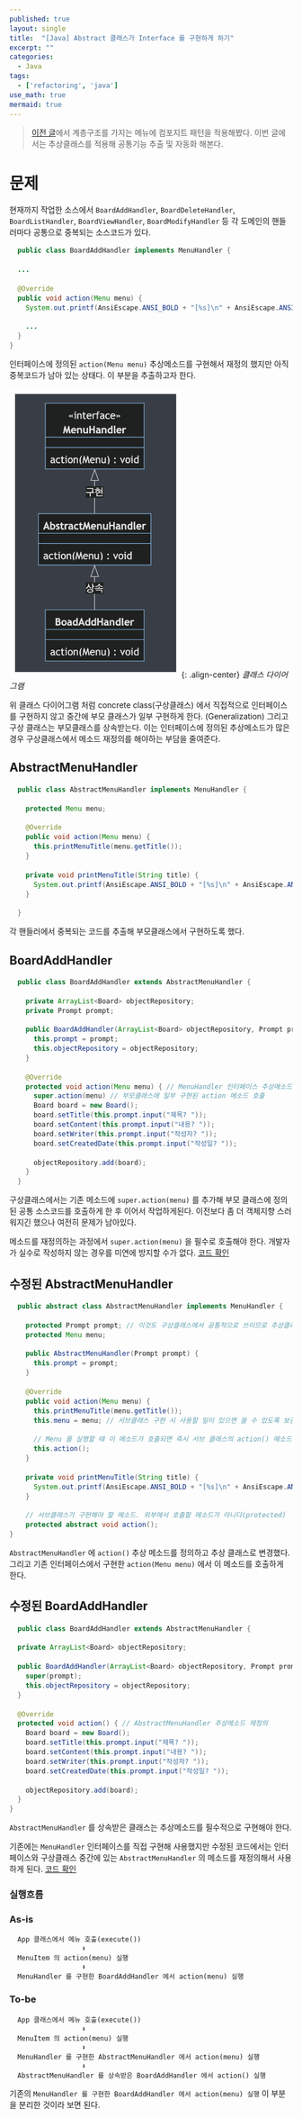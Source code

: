 ```yaml
---
published: true
layout: single
title:  "[Java] Abstract 클래스가 Interface 를 구현하게 하기"
excerpt: ""
categories:
  - Java
tags:
  - ['refactoring', 'java']
use_math: true
mermaid: true
---
```


> [이전 글](https://zhtmr.github.io/design%20pattern/composite-pattern/)에서 계층구조를 가지는 메뉴에 컴포지트 패턴을 적용해봤다. 이번 글에서는 추상클래스를 적용해 공통기능 추출 및 자동화 해본다.

# 문제
현재까지 작업한 소스에서 `BoardAddHandler`, `BoardDeleteHandler`, `BoardListHandler`, `BoardViewHandler`, `BoardModifyHandler` 등 각 도메인의 핸들러마다 공통으로 중복되는 소스코드가 있다.

```java
  public class BoardAddHandler implements MenuHandler {

  ...

  @Override
  public void action(Menu menu) {
    System.out.printf(AnsiEscape.ANSI_BOLD + "[%s]\n" + AnsiEscape.ANSI_CLEAR, menu.getTitle());

    ...
  }
}
```
인터페이스에 정의된 `action(Menu menu)` 추상메소드를 구현해서 재정의 했지만 아직 중복코드가 남아 있는 상태다.
이 부분을 추출하고자 한다.


![](/assets/images/12-19/classdiagram.png){: .align-center}
*클래스 다이어그램*

위 클래스 다이어그램 처럼 concrete class(구상클래스) 에서 직접적으로 인터페이스를 구현하지 않고 중간에 부모 클래스가 일부 구현하게 한다. (Generalization)
그리고 구상 클래스는 부모클래스를 상속받는다.
이는 인터페이스에 정의된 추상메소드가 많은 경우 구상클래스에서 메소드 재정의를 해야하는 부담을 줄여준다.

## AbstractMenuHandler
```java
  public class AbstractMenuHandler implements MenuHandler {
  
    protected Menu menu;
  
    @Override
    public void action(Menu menu) {
      this.printMenuTitle(menu.getTitle());
    }
  
    private void printMenuTitle(String title) {
      System.out.printf(AnsiEscape.ANSI_BOLD + "[%s]\n" + AnsiEscape.ANSI_CLEAR, title);
    }
  
  }
```

각 핸들러에서 중복되는 코드를 추출해 부모클래스에서 구현하도록 했다.

## BoardAddHandler
```java
  public class BoardAddHandler extends AbstractMenuHandler {

    private ArrayList<Board> objectRepository;
    private Prompt prompt;
  
    public BoardAddHandler(ArrayList<Board> objectRepository, Prompt prompt) {
      this.prompt = prompt;
      this.objectRepository = objectRepository;
    }
  
    @Override
    protected void action(Menu menu) { // MenuHandler 인터페이스 추상메소드 재정의
      super.action(menu) // 부모클래스에 일부 구현된 action 메소드 호출
      Board board = new Board();
      board.setTitle(this.prompt.input("제목? "));
      board.setContent(this.prompt.input("내용? "));
      board.setWriter(this.prompt.input("작성자? "));
      board.setCreatedDate(this.prompt.input("작성일? "));
  
      objectRepository.add(board);
    }
  }
```
구상클래스에서는 기존 메소드에 `super.action(menu)` 를 추가해 부모 클래스에 정의된 공통 소스코드를 호출하게 한 후 이어서 작업하게된다.
이전보다 좀 더 객체지향 스러워지긴 했으나 여전히 문제가 남아있다.

메소드를 재정의하는 과정에서 `super.action(menu)` 을 필수로 호출해야 한다. 개발자가 실수로 작성하지 않는 경우를 미연에 방지할 수가 없다.
[코드 확인](https://github.com/zhtmr/mystudy/commit/702b9b9105138a78339b9ea168c3d6a8ef052646)

## 수정된 AbstractMenuHandler
```java
  public abstract class AbstractMenuHandler implements MenuHandler {
    
    protected Prompt prompt; // 이것도 구상클래스에서 공통적으로 쓰이므로 추상클래스에서 세팅하도록 한다.
    protected Menu menu;

    public AbstractMenuHandler(Prompt prompt) {
      this.prompt = prompt;
    }
    
    @Override
    public void action(Menu menu) {
      this.printMenuTitle(menu.getTitle());
      this.menu = menu; // 서브클래스 구현 시 사용할 일이 있으면 쓸 수 있도록 보관해 둔다.
      
      // Menu 를 실행할 때 이 메소드가 호출되면 즉시 서브 클래스의 action() 메소드를 호출한다.
      this.action();
    }
  
    private void printMenuTitle(String title) {
      System.out.printf(AnsiEscape.ANSI_BOLD + "[%s]\n" + AnsiEscape.ANSI_CLEAR, title);
    }

    // 서브클래스가 구현해야 할 메소드. 외부에서 호출할 메소드가 아니다(protected)
    protected abstract void action(); 
}
```
`AbstractMenuHandler` 에 `action()` 추상 메소드를 정의하고 추상 클래스로 변경했다. 
그리고 기존 인터페이스에서 구현한 `action(Menu menu)` 에서 이 메소드를 호출하게 한다.

## 수정된 BoardAddHandler
```java
  public class BoardAddHandler extends AbstractMenuHandler {

  private ArrayList<Board> objectRepository;

  public BoardAddHandler(ArrayList<Board> objectRepository, Prompt prompt) {
    super(prompt);
    this.objectRepository = objectRepository;
  }

  @Override
  protected void action() { // AbstractMenuHandler 추상메소드 재정의
    Board board = new Board();
    board.setTitle(this.prompt.input("제목? "));
    board.setContent(this.prompt.input("내용? "));
    board.setWriter(this.prompt.input("작성자? "));
    board.setCreatedDate(this.prompt.input("작성일? "));

    objectRepository.add(board);
  }
}
```
`AbstractMenuHandler` 를 상속받은 클래스는 추상메소드를 필수적으로 구현해야 한다.

기존에는 `MenuHandler` 인터페이스를 직접 구현해 사용했지만 수정된 코드에서는 인터페이스와 구상클래스 중간에 있는 `AbstractMenuHandler` 의 메소드를 재정의해서 사용하게 된다.
[코드 확인](https://github.com/zhtmr/mystudy/commit/1358d5dbfc5c5a1efcb2803cdfe58cad6fef696b)


### 실행흐름
### As-is
```shell
  App 클래스에서 메뉴 호출(execute())
                  ⬇︎
  MenuItem 의 action(menu) 실행
                  ⬇︎
  MenuHandler 를 구현한 BoardAddHandler 에서 action(menu) 실행
```

### To-be
```shell
  App 클래스에서 메뉴 호출(execute())
                  ⬇︎
  MenuItem 의 action(menu) 실행
                  ⬇︎
  MenuHandler 를 구현한 AbstractMenuHandler 에서 action(menu) 실행
                  ⬇︎
  AbstractMenuHandler 를 상속받은 BoardAddHandler 에서 action() 실행
```

기존의 `MenuHandler 를 구현한 BoardAddHandler 에서 action(menu) 실행` 이 부분을 분리한 것이라 보면 된다.
